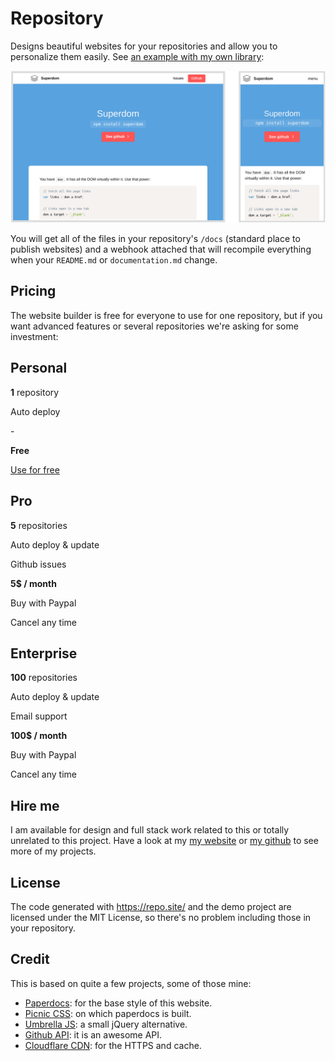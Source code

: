 # Repository

Designs beautiful websites for your repositories and allow you to personalize them easily. See [an example with my own library](/franciscop/superdom):

![Responsive design](docs/responsive.png)

You will get all of the files in your repository's `/docs` (standard place to publish websites) and a webhook attached that will recompile everything when your `README.md` or `documentation.md` change.


## Pricing

The website builder is free for everyone to use for one repository, but if you want advanced features or several repositories we're asking for some investment:

<div class="flex two three-600">
  <div>
    <h2>Personal</h2>
    <p><strong>1</strong> repository</p>
    <p>Auto deploy</p>
    <p>-</p>
    <p><strong>Free</strong></p>
    <p><a class="button" href="/#body">Use for free</a></p>
  </div>
  <div>
    <h2>Pro</h2>
    <p><strong>5</strong> repositories</p>
    <p>Auto deploy & update</p>
    <p>Github issues</p>
    <p><strong>5$ / month</strong></p>
    <p><a class="button">Buy with Paypal</a></p>
    <p>Cancel any time</p>
  </div>
  <div>
    <h2>Enterprise</h2>
    <p><strong>100</strong> repositories</p>
    <p>Auto deploy & update</p>
    <p>Email support</p>
    <p><strong>100$ / month</strong></p>
    <p><a class="button">Buy with Paypal</a></p>
    <p>Cancel any time</p>
  </div>
</div>

## Hire me

I am available for design and full stack work related to this or totally unrelated to this project. Have a look at my [my website](http://francisco.io/) or [my github](https://github.com/franciscop) to see more of my projects.


## License

The code generated with https://repo.site/ and the demo project are licensed under the MIT License, so there's no problem including those in your repository.


## Credit

This is based on quite a few projects, some of those mine:

- [Paperdocs](http://francisco.io/paperdocs/): for the base style of this website.
- [Picnic CSS](https://picnicss.com/): on which paperdocs is built.
- [Umbrella JS](https://umbrellajs.com/): a small jQuery alternative.
- [Github API](https://developer.github.com/v3/): it is an awesome API.
- [Cloudflare CDN](https://cloudflare.com/): for the HTTPS and cache.

